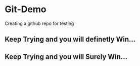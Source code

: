 # Git-Demo
Creating a github repo for testing

## Keep Trying and you will definetly Win...
## Keep Trying and you will Surely Win...